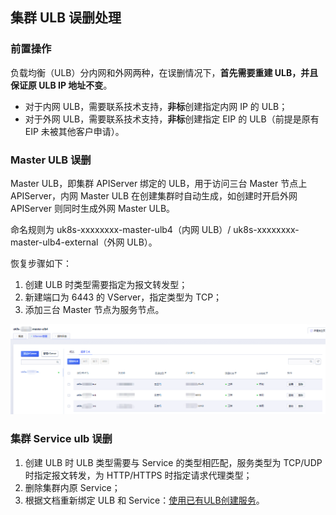 ## 集群 ULB 误删处理

### 前置操作

负载均衡（ULB）分内网和外网两种，在误删情况下，**首先需要重建 ULB，并且保证原 ULB IP 地址不变**。

* 对于内网 ULB，需要联系技术支持，**非标**创建指定内网 IP 的 ULB；
* 对于外网 ULB，需要联系技术支持，**非标**创建指定 EIP 的 ULB（前提是原有 EIP 未被其他客户申请）。

### Master ULB 误删

Master ULB，即集群 APIServer 绑定的 ULB，用于访问三台 Master 节点上 APIServer，内网 Master ULB 在创建集群时自动生成，如创建时开启外网 APIServer 则同时生成外网 Master ULB。

命名规则为 uk8s-xxxxxxxx-master-ulb4（内网 ULB）/ uk8s-xxxxxxxx-master-ulb4-external（外网 ULB）。

恢复步骤如下：

1. 创建 ULB 时类型需要指定为报文转发型；
2. 新建端口为 6443 的 VServer，指定类型为 TCP；
3. 添加三台 Master 节点为服务节点。

![](../images/troubleshooting/ulb_1.png)

### 集群 Service ulb 误删

1. 创建 ULB 时 ULB 类型需要与 Service 的类型相匹配，服务类型为 TCP/UDP 时指定报文转发，为 HTTP/HTTPS 时指定请求代理类型；
2. 删除集群内原 Service；
3. 根据文档重新绑定 ULB 和 Service：[使用已有ULB创建服务](/uk8s/service/ulb_designation)。